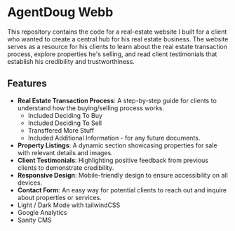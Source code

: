 # AgentDoug Webb

This repository contains the code for a real-estate website I built for a client who wanted to create a central hub for his real estate business. The website serves as a resource for his clients to learn about the real estate transaction process, explore properties he's selling, and read client testimonials that establish his credibility and trustworthiness. 

## Features

- **Real Estate Transaction Process**: A step-by-step guide for clients to understand how the buying/selling process works.
  - Included Deciding To Buy
  - Included Deciding To Sell
  - Transffered More Stuff 
  - Included Additional Information - for any future documents. 
- **Property Listings**: A dynamic section showcasing properties for sale with relevant details and images. 
- **Client Testimonials**: Highlighting positive feedback from previous clients to demonstrate credibility.
- **Responsive Design**: Mobile-friendly design to ensure accessibility on all devices.
- **Contact Form**: An easy way for potential clients to reach out and inquire about properties or services.
- Light / Dark Mode with tailwindCSS
- Google Analytics
- Sanity CMS



